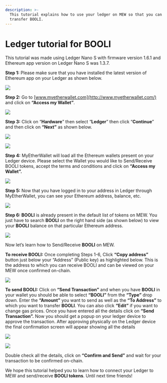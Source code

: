 ```yaml
---
description: >-
  This tutorial explains how to use your ledger on MEW so that you can vie and
  transfer BOOLI.
---
```


# Ledger tutorial for BOOLI

This tutorial was made using Ledger Nano S with firmware version 1.6.1 and Ethereum app version on Ledger Nano S was 1.3.7.

**Step 1:** Please make sure that you have installed the latest version of Ethereum app on your Ledger as shown below.

![](../.gitbook/assets/1%20%281%29.png)

**Step 2:** Go to [www.myetherwallet.com](http://www.myetherwallet.com/) and click on **“Access my Wallet”**.

![](../.gitbook/assets/2%20%281%29.png)

**Step 3:** Click on “**Hardware**” then select “**Ledger**” then click “**Continue**” and then click on **“Next”** as shown below.

![](../.gitbook/assets/3%20%282%29.png)

![](../.gitbook/assets/4%20%284%29.png)

**Step 4:** MyEtherWallet will load all the Ethereum wallets present on your Ledger device. Please select the Wallet you would like to Send/Receive BOOLI tokens, accept the terms and conditions and click on **“Access my Wallet”.**

![](../.gitbook/assets/5.png)

**Step 5:** Now that you have logged in to your address in Ledger through MyEtherWallet, you can see your Ethereum address, balance, etc.

![](../.gitbook/assets/6%20%282%29.png)

**Step 6: BOOLI** is already present in the default list of tokens on MEW. You just have to search **BOOLI** on the right hand side \(as shown below\) to view your **BOOLI** balance on that particular Ethereum address.

![](../.gitbook/assets/7%20%281%29.png)

Now let’s learn how to Send/Receive **BOOLI** on MEW.

**To receive BOOLI:** Once completing Steps 1-6, Click **“Copy address”** button just below your “Address” \(Public key\) as highlighted below. This is the address to which you can receive BOOLI and can be viewed on your MEW once confirmed on-chain.

![](../.gitbook/assets/8%20%282%29.png)

**To send BOOLI:** Click on **“Send Transaction”** and when you have **BOOLI** in your wallet you should be able to select **“BOOLI”** from the **“Type”** drop down. Enter the **“Amount”** you want to send as well as the **“To Address”** to which you want to transfer **BOOLI**. You can also click **“Edit”** if you want to change gas prices. Once you have entered all the details click on **“Send Transaction”.** Now you should get a popup on your ledger device to approve the transaction. After approving physically on the Ledger device the final confirmation screen will appear showing all the details

![](../.gitbook/assets/9.png)

![](../.gitbook/assets/10%20%282%29.png)

Double check all the details, click on **“Confirm and Send”** and wait for your transaction to be confirmed on-chain.

We hope this tutorial helped you to learn how to connect your Ledger to MEW and send/receive **BOOLI tokens**. Until next time friends!

